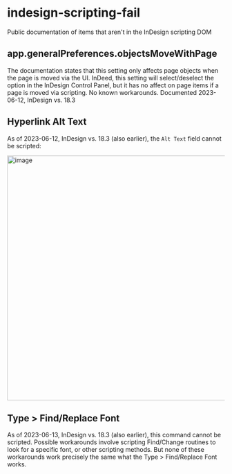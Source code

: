 # indesign-scripting-fail
Public documentation of items that aren't in the InDesign scripting DOM

## app.generalPreferences.objectsMoveWithPage
The documentation states that this setting only affects page objects when the page is moved via the UI. InDeed, this setting will select/deselect the option in the InDesign Control Panel, but it has no affect on page items if a page is moved via scripting. No known workarounds. Documented 2023-06-12, InDesign vs. 18.3

## Hyperlink Alt Text
As of 2023-06-12, InDesign vs. 18.3 (also earlier), the `Alt Text` field cannot be scripted:

<img width="565" alt="image" src="https://github.com/gilbertconsult/indesign-scripting-fail/assets/10133752/d596b430-4c17-470c-883c-b93719e9db13">

## Type > Find/Replace Font
As of 2023-06-13, InDesign vs. 18.3 (also earlier), this command cannot be scripted. Possible workarounds involve scripting Find/Change routines to look for a specific font, or other scripting methods. But none of these workarounds work precisely the same what the Type > Find/Replace Font works.
